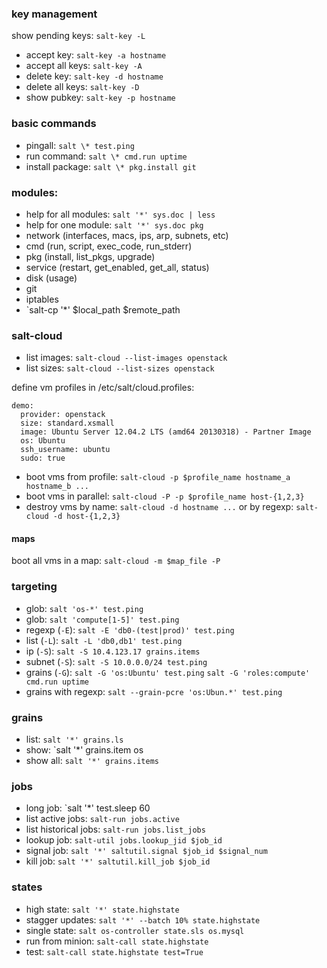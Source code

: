 ### key management

show pending keys: `salt-key -L`
* accept key: `salt-key -a hostname`
* accept all keys: `salt-key -A`
* delete key: `salt-key -d hostname`
* delete all keys: `salt-key -D`
* show pubkey: `salt-key -p hostname`


### basic commands

* pingall: `salt \* test.ping`
* run command: `salt \* cmd.run uptime`
* install package: `salt \* pkg.install git`


### modules:

* help for all modules: `salt '*' sys.doc | less`
* help for one module: `salt '*' sys.doc pkg`
* network (interfaces, macs, ips, arp, subnets, etc)
* cmd (run, script, exec_code, run_stderr)
* pkg (install, list_pkgs, upgrade)
* service (restart, get_enabled, get_all, status)
* disk (usage)
* git
* iptables
* `salt-cp '*' $local_path $remote_path

### salt-cloud

* list images: `salt-cloud --list-images openstack`
* list sizes: `salt-cloud --list-sizes openstack`

define vm profiles in /etc/salt/cloud.profiles:

```
demo:
  provider: openstack
  size: standard.xsmall
  image: Ubuntu Server 12.04.2 LTS (amd64 20130318) - Partner Image
  os: Ubuntu
  ssh_username: ubuntu
  sudo: true
```

* boot vms from profile: `salt-cloud -p $profile_name hostname_a hostname_b ...`
* boot vms in parallel: `salt-cloud -P -p $profile_name host-{1,2,3}`
* destroy vms by name: `salt-cloud -d hostname ...` or by regexp: `salt-cloud -d host-{1,2,3}`

#### maps

boot all vms in a map: `salt-cloud -m $map_file -P`


### targeting

* glob: `salt 'os-*' test.ping`
* glob: `salt 'compute[1-5]' test.ping`
* regexp (`-E`): `salt -E 'db0-(test|prod)' test.ping`
* list (`-L`): `salt -L 'db0,db1' test.ping`
* ip (`-S`): `salt -S 10.4.123.17 grains.items`
* subnet (`-S`): `salt -S 10.0.0.0/24 test.ping`
* grains (`-G`): `salt -G 'os:Ubuntu' test.ping`  `salt -G 'roles:compute' cmd.run uptime`
* grains with regexp: `salt --grain-pcre 'os:Ubun.*' test.ping`


### grains

* list: `salt '*' grains.ls`
* show: `salt '*' grains.item os
* show all: `salt '*' grains.items`


### jobs

* long job: `salt '*' test.sleep 60
* list active jobs: `salt-run jobs.active`
* list historical jobs: `salt-run jobs.list_jobs`
* lookup job: `salt-util jobs.lookup_jid $job_id`
* signal job: `salt '*' saltutil.signal $job_id $signal_num`
* kill job: `salt '*' saltutil.kill_job $job_id`


### states

* high state: `salt '*' state.highstate`
* stagger updates: `salt '*' --batch 10% state.highstate`
* single state: `salt os-controller state.sls os.mysql`
* run from minion: `salt-call state.highstate`
* test: `salt-call state.highstate test=True`
